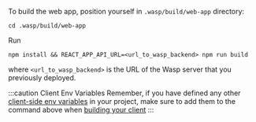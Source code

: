 To build the web app, position yourself in `.wasp/build/web-app` directory:

```
cd .wasp/build/web-app
```

Run

```
npm install && REACT_APP_API_URL=<url_to_wasp_backend> npm run build
```

where `<url_to_wasp_backend>` is the URL of the Wasp server that you previously deployed.

:::caution Client Env Variables
Remember, if you have defined any other [client-side env variables](../../project/env-vars.md#defining-env-vars-in-development) in your project, make sure to add them to the command above when [building your client](../env-vars.md#client-env-vars)
:::
